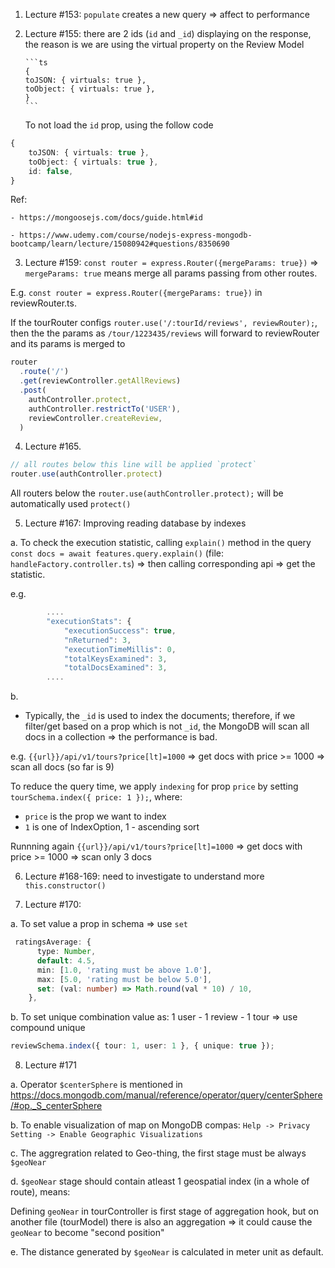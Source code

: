 1.  Lecture #153: `populate` creates a new query => affect to performance

2.  Lecture #155: there are 2 ids (`id` and `_id`) displaying on the response, the reason is we are using the virtual property on the Review Model

        ```ts
        {
        toJSON: { virtuals: true },
        toObject: { virtuals: true },
        }
        ```

    To not load the `id` prop, using the follow code

```ts
{
    toJSON: { virtuals: true },
    toObject: { virtuals: true },
    id: false,
}
```

Ref:

    - https://mongoosejs.com/docs/guide.html#id

    - https://www.udemy.com/course/nodejs-express-mongodb-bootcamp/learn/lecture/15080942#questions/8350690

3. Lecture #159: `const router = express.Router({mergeParams: true})` => `mergeParams: true` means merge all params passing from other routes.

E.g. `const router = express.Router({mergeParams: true})` in reviewRouter.ts.

If the tourRouter configs `router.use('/:tourId/reviews', reviewRouter);`, then the the params as `/tour/1223435/reviews` will forward to reviewRouter and its params is merged to

```ts
router
  .route('/')
  .get(reviewController.getAllReviews)
  .post(
    authController.protect,
    authController.restrictTo('USER'),
    reviewController.createReview,
  )
```

4. Lecture #165.

```ts
// all routes below this line will be applied `protect`
router.use(authController.protect)
```

All routers below the `router.use(authController.protect);` will be automatically used `protect()`

5. Lecture #167: Improving reading database by indexes

a. To check the execution statistic, calling `explain()` method in the query `const docs = await features.query.explain()` (file: `handleFactory.controller.ts`) => then calling corresponding api => get the statistic.

  e.g. 

```ts
        ....
        "executionStats": {
            "executionSuccess": true,
            "nReturned": 3,
            "executionTimeMillis": 0,
            "totalKeysExamined": 3,
            "totalDocsExamined": 3,
        ....
```

b. 
- Typically, the `_id` is used to index the documents; therefore, if we filter/get based on a prop which is not `_id`, the MongoDB will scan all docs in a collection => the performance is bad.

e.g. `{{url}}/api/v1/tours?price[lt]=1000` => get docs with price >= 1000 => scan all docs (so far is 9)

To reduce the query time, we apply `indexing` for prop `price` by setting `tourSchema.index({ price: 1 });`, where: 

  - `price` is the prop we want to index
  - `1` is one of IndexOption, 1 - ascending sort

Runnning again `{{url}}/api/v1/tours?price[lt]=1000` => get docs with price >= 1000 => scan only 3 docs

6. Lecture #168-169: need to investigate to understand more `this.constructor()`

7. Lecture #170: 

a. To set value a prop in schema => use `set` 


``` ts
 ratingsAverage: {
      type: Number,
      default: 4.5,
      min: [1.0, 'rating must be above 1.0'],
      max: [5.0, 'rating must be below 5.0'],
      set: (val: number) => Math.round(val * 10) / 10,
    },
```

b. To set unique combination value as: 1 user - 1 review - 1 tour => use compound unique

```ts
reviewSchema.index({ tour: 1, user: 1 }, { unique: true });
```

8. Lecture #171

a. Operator `$centerSphere` is mentioned in https://docs.mongodb.com/manual/reference/operator/query/centerSphere/#op._S_centerSphere


b. To enable visualization of map on MongoDB compas: `Help -> Privacy Setting -> Enable Geographic Visualizations`

c. The aggregration related to Geo-thing, the first stage must be always `$geoNear`

d. `$geoNear` stage should contain atleast 1 geospatial index (in a whole of route), means:

  Defining `geoNear` in tourController is first stage of aggregation hook, but on another file (tourModel) there is also
  an aggregation => it could cause the `geoNear` to become "second position"

e. The distance generated by `$geoNear` is calculated in meter unit as default. 
